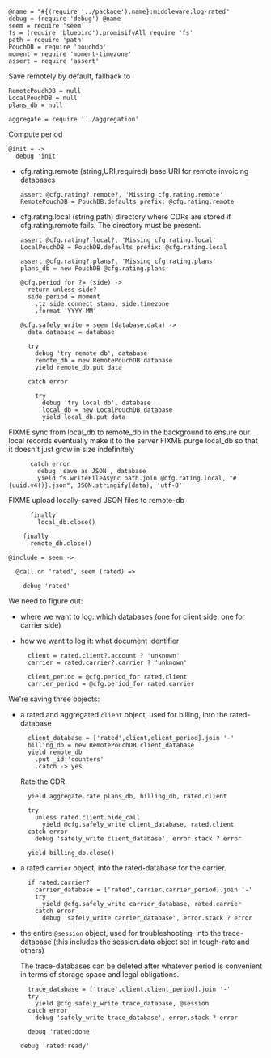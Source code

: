     @name = "#{(require '../package').name}:middleware:log-rated"
    debug = (require 'debug') @name
    seem = require 'seem'
    fs = (require 'bluebird').promisifyAll require 'fs'
    path = require 'path'
    PouchDB = require 'pouchdb'
    moment = require 'moment-timezone'
    assert = require 'assert'

Save remotely by default, fallback to

    RemotePouchDB = null
    LocalPouchDB = null
    plans_db = null

    aggregate = require '../aggregation'

Compute period

    @init = ->
      debug 'init'

* cfg.rating.remote (string,URI,required) base URI for remote invoicing databases

      assert @cfg.rating?.remote?, 'Missing cfg.rating.remote'
      RemotePouchDB = PouchDB.defaults prefix: @cfg.rating.remote

* cfg.rating.local (string,path) directory where CDRs are stored if cfg.rating.remote fails. The directory must be present.

      assert @cfg.rating?.local?, 'Missing cfg.rating.local'
      LocalPouchDB = PouchDB.defaults prefix: @cfg.rating.local

      assert @cfg.rating?.plans?, 'Missing cfg.rating.plans'
      plans_db = new PouchDB @cfg.rating.plans

      @cfg.period_for ?= (side) ->
        return unless side?
        side.period = moment
          .tz side.connect_stamp, side.timezone
          .format 'YYYY-MM'

      @cfg.safely_write = seem (database,data) ->
        data.database = database

        try
          debug 'try remote db', database
          remote_db = new RemotePouchDB database
          yield remote_db.put data

        catch error

          try
            debug 'try local db', database
            local_db = new LocalPouchDB database
            yield local_db.put data

FIXME sync from local_db to remote_db in the background to ensure our local records eventually make it to the server
FIXME purge local_db so that it doesn't just grow in size indefinitely

          catch error
            debug 'save as JSON', database
            yield fs.writeFileAsync path.join @cfg.rating.local, "#{uuid.v4()}.json", JSON.stringify(data), 'utf-8'

FIXME upload locally-saved JSON files to remote-db

          finally
            local_db.close()

        finally
          remote_db.close()

    @include = seem ->

      @call.on 'rated', seem (rated) =>

        debug 'rated'

We need to figure out:
- where we want to log: which databases (one for client side, one for carrier side)
- how we want to log it: what document identifier

        client = rated.client?.account ? 'unknown'
        carrier = rated.carrier?.carrier ? 'unknown'

        client_period = @cfg.period_for rated.client
        carrier_period = @cfg.period_for rated.carrier

We're saving three objects:

- a rated and aggregated `client` object, used for billing, into the rated-database

        client_database = ['rated',client,client_period].join '-'
        billing_db = new RemotePouchDB client_database
        yield remote_db
          .put _id:'counters'
          .catch -> yes

  Rate the CDR.

        yield aggregate.rate plans_db, billing_db, rated.client

        try
          unless rated.client.hide_call
            yield @cfg.safely_write client_database, rated.client
        catch error
          debug 'safely_write client_database', error.stack ? error

        yield billing_db.close()

- a rated `carrier` object, into the rated-database for the carrier.

        if rated.carrier?
          carrier_database = ['rated',carrier,carrier_period].join '-'
          try
            yield @cfg.safely_write carrier_database, rated.carrier
          catch error
            debug 'safely_write carrier_database', error.stack ? error

- the entire `@session` object, used for troubleshooting, into the trace-database
  (this includes the session.data object set in tough-rate and others)

  The trace-databases can be deleted after whatever period is convenient in terms
  of storage space and legal obligations.

        trace_database = ['trace',client,client_period].join '-'
        try
          yield @cfg.safely_write trace_database, @session
        catch error
          debug 'safely_write trace_database', error.stack ? error

        debug 'rated:done'

      debug 'rated:ready'
